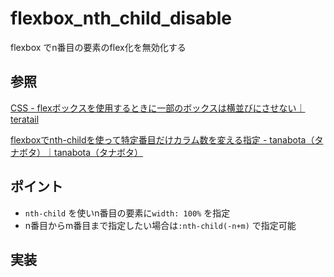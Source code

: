 # flexbox_nth_child_disable

flexbox でn番目の要素のflex化を無効化する

## 参照

[CSS \- flexボックスを使用するときに一部のボックスは横並びにさせない｜teratail](https://teratail.com/questions/109182)

[flexboxでnth\-childを使って特定番目だけカラム数を変える指定 \- tanabota（タナボタ）｜tanabota（タナボタ）](https://tanabota.blog/2019/04/11/flexbox-nth-child-column/)

## ポイント

* `nth-child` を使いn番目の要素に`width: 100%` を指定
* n番目からm番目まで指定したい場合は`:nth-child(-n+m)` で指定可能

## 実装


